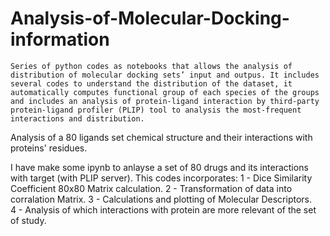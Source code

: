 # Analysis-of-Molecular-Docking-information

```
Series of python codes as notebooks that allows the analysis of distribution of molecular docking sets’ input and outpus. It includes several codes to understand the distribution of the dataset, it automatically computes functional group of each species of the groups and includes an analysis of protein-ligand interaction by third-party protein-ligand profiler (PLIP) tool to analysis the most-frequent interactions and distribution.
```

Analysis of a 80 ligands set chemical structure and their interactions with proteins' residues.

I have make some ipynb to anlayse a set of 80 drugs and its interactions with target (with PLIP server). 
This codes incorporates: 
1 - Dice Similarity Coefficient 80x80 Matrix calculation. 
2 - Transformation of data into corralation Matrix. 
3 - Calculations and plotting of Molecular Descriptors.  
4 - Analysis of which interactions with protein are more relevant of the set of study.
